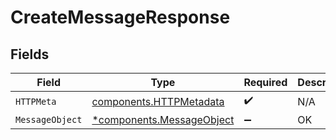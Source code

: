 # CreateMessageResponse


## Fields

| Field                                                                 | Type                                                                  | Required                                                              | Description                                                           |
| --------------------------------------------------------------------- | --------------------------------------------------------------------- | --------------------------------------------------------------------- | --------------------------------------------------------------------- |
| `HTTPMeta`                                                            | [components.HTTPMetadata](../../models/components/httpmetadata.md)    | :heavy_check_mark:                                                    | N/A                                                                   |
| `MessageObject`                                                       | [*components.MessageObject](../../models/components/messageobject.md) | :heavy_minus_sign:                                                    | OK                                                                    |